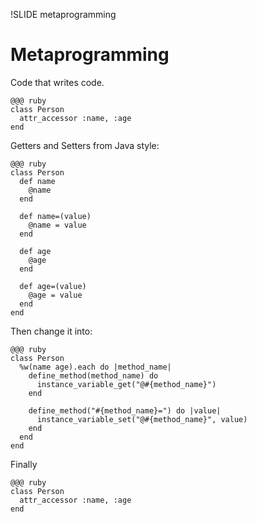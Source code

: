 !SLIDE metaprogramming
# Metaprogramming #

Code that writes code.

	@@@ ruby
	class Person
	  attr_accessor :name, :age
	end

Getters and Setters from Java style:
	
	@@@ ruby
	class Person
	  def name
		@name
	  end
	
	  def name=(value)
	 	@name = value
	  end
	
	  def age
	  	@age
	  end
	
	  def age=(value)
	 	@age = value
	  end
	end

Then change it into:
	
	@@@ ruby
	class Person
	  %w(name age).each do |method_name|
		define_method(method_name) do
		  instance_variable_get("@#{method_name}")
		end
		
		define_method("#{method_name}=") do |value|
		  instance_variable_set("@#{method_name}", value)
		end
	  end
	end
	

Finally

	@@@ ruby
	class Person
	  attr_accessor :name, :age
	end